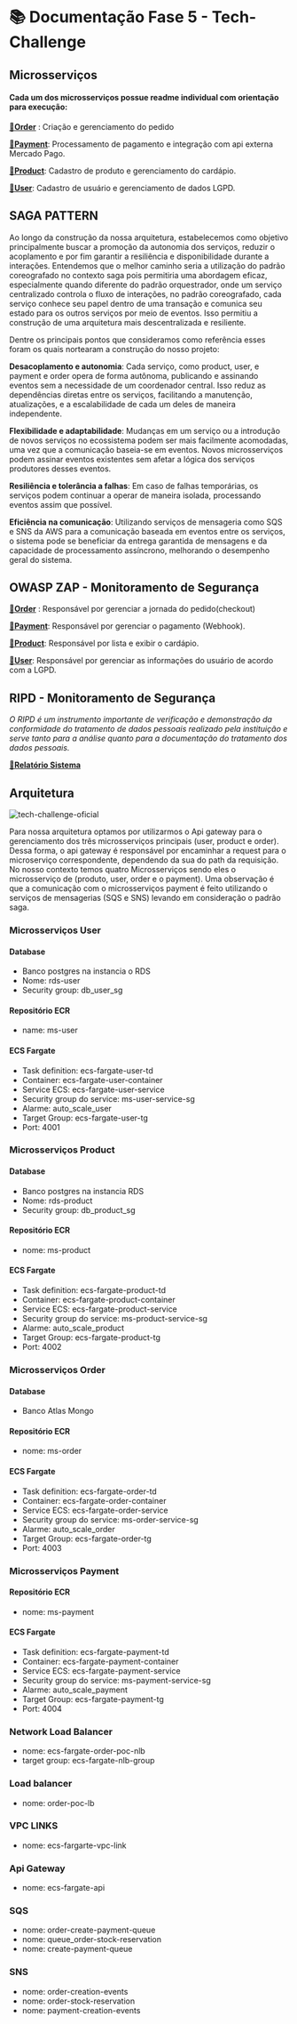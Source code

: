 # 📚 Documentação Fase 5 - Tech-Challenge

## Microsserviços

#### Cada um dos microsserviços possue readme individual com orientação para execução:

[**🔗Order**](https://github.com/FIAP-SOAT2/ms-order) : Criação e gerenciamento do pedido

[**🔗Payment**](https://github.com/FIAP-SOAT2/ms-payment): Processamento de pagamento e integração com api externa Mercado Pago.

[**🔗Product**](https://github.com/FIAP-SOAT2/ms-product): Cadastro de produto e gerenciamento do cardápio.

[**🔗User**](https://link-da-documentação): Cadastro de usuário e gerenciamento de dados LGPD.


## SAGA PATTERN

Ao longo da construção da nossa arquitetura, estabelecemos como objetivo principalmente buscar a promoção da autonomia dos serviços, reduzir o acoplamento e por fim garantir a resiliência e disponibilidade durante a interações. Entendemos que o melhor caminho seria a utilização do padrão coreografado no contexto saga pois permitiria uma abordagem eficaz, especialmente quando diferente do padrão orquestrador, onde um serviço centralizado controla o fluxo de interações, no padrão coreografado, cada serviço conhece seu papel dentro de uma transação e comunica seu estado para os outros serviços por meio de eventos. Isso permitiu a construção de uma arquitetura mais descentralizada e resiliente.

Dentre os principais pontos que consideramos como referência esses foram os quais nortearam a construção do nosso projeto:

**Desacoplamento e autonomia**: Cada serviço, como product, user, e payment e order opera de forma autônoma, publicando e assinando eventos sem a necessidade de um coordenador central. Isso reduz as dependências diretas entre os serviços, facilitando a manutenção, atualizações, e a escalabilidade de cada um deles de maneira independente.

**Flexibilidade e adaptabilidade**: Mudanças em um serviço ou a introdução de novos serviços no ecossistema podem ser mais facilmente acomodadas, uma vez que a comunicação baseia-se em eventos. Novos microsserviços podem assinar eventos existentes sem afetar a lógica dos serviços produtores desses eventos.

**Resiliência e tolerância a falhas**: Em caso de falhas temporárias, os serviços podem continuar a operar de maneira isolada, processando eventos assim que possível.

**Eficiência na comunicação**: Utilizando serviços de mensageria como SQS e SNS da AWS para a comunicação baseada em eventos entre os serviços, o sistema pode se beneficiar da entrega garantida de mensagens e da capacidade de processamento assíncrono, melhorando o desempenho geral do sistema.

## OWASP ZAP - Monitoramento de Segurança

[**🔗Order**](https://drive.google.com/drive/folders/1IzJNK9dAFRUawz07N6SC-hrHx6EdCPAO?usp=drive_link) : Responsável por gerenciar a jornada do pedido(checkout)

[**🔗Payment**](https://drive.google.com/drive/folders/1ilU8gDqGHmhLD10bwdFkOZxfloscgNNw?usp=drive_link): Responsável por gerenciar o pagamento (Webhook).

[**🔗Product**](https://drive.google.com/drive/folders/1Qr13CFLKTArvdCASHeSS_nUdpjLIsmCZ?usp=drive_link): Responsável por lista e exibir o cardápio.

[**🔗User**](https://drive.google.com/drive/folders/14TbQ7O11hZK_uJ1pcxP1C2HWKQi_NegP?usp=drive_link): Responsável por gerenciar as informações do usuário de acordo com a LGPD.

## RIPD - Monitoramento de Segurança

*O RIPD é um instrumento importante de verificação e demonstração da conformidade do tratamento de dados pessoais realizado pela instituição e serve tanto para a análise quanto para a documentação do tratamento dos dados pessoais.*

[**🔗Relatório Sistema**](https://drive.google.com/file/d/17hiQvmfRr14XLQvOGaTX2ky8tQ6J2m3X/view?usp=drive_link)

## Arquitetura 

![tech-challenge-oficial](https://github.com/FIAP-SOAT2/project-doc/assets/42720116/4503c2f9-97cb-42dd-a895-1931ec0e577d)

Para nossa arquitetura optamos por utilizarmos o Api gateway para o gerenciamento dos três microsserviços principais (user, product e order). Dessa forma, o api gateway é responsável por encaminhar a request para o microserviço correspondente, dependendo da sua do path da requisição.
No nosso contexto temos quatro Microsserviços sendo eles o microsserviço de (produto, user, order e o payment). Uma observação é que a comunicação com o microsserviços payment é feito utilizando o serviços de mensagerias (SQS e SNS) levando em consideração o padrão saga.

### Microsserviços User
#### Database
-   Banco postgres na instancia o RDS
-   Nome: rds-user
-   Security group: db_user_sg

#### Repositório ECR
- name: ms-user

#### ECS Fargate
- Task definition: ecs-fargate-user-td
- Container: ecs-fargate-user-container
- Service ECS: ecs-fargate-user-service
- Security group do service: ms-user-service-sg
- Alarme: auto_scale_user
- Target Group: ecs-fargate-user-tg 
- Port: 4001

### Microsserviços Product

#### Database
- Banco postgres na instancia RDS
-   Nome: rds-product
-   Security group: db_product_sg

#### Repositório ECR
- nome: ms-product

#### ECS Fargate
- Task definition: ecs-fargate-product-td
- Container: ecs-fargate-product-container
- Service ECS: ecs-fargate-product-service
- Security group do service: ms-product-service-sg
- Alarme: auto_scale_product
- Target Group: ecs-fargate-product-tg 
- Port: 4002

### Microsserviços Order

#### Database
- Banco Atlas Mongo

#### Repositório ECR
- nome: ms-order

#### ECS Fargate
- Task definition: ecs-fargate-order-td
- Container: ecs-fargate-order-container
- Service ECS: ecs-fargate-order-service
- Security group do service: ms-order-service-sg
- Alarme: auto_scale_order
- Target Group: ecs-fargate-order-tg 
- Port: 4003

### Microsserviços Payment

#### Repositório ECR
- nome: ms-payment

#### ECS Fargate
- Task definition: ecs-fargate-payment-td
- Container: ecs-fargate-payment-container
- Service ECS: ecs-fargate-payment-service
- Security group do service: ms-payment-service-sg
- Alarme: auto_scale_payment
- Target Group: ecs-fargate-payment-tg 
- Port: 4004

### Network Load Balancer
- nome: ecs-fargate-order-poc-nlb
- target group: ecs-fargate-nlb-group

### Load balancer
- nome: order-poc-lb

### VPC LINKS
- nome: ecs-fargarte-vpc-link

### Api Gateway 
- nome: ecs-fargate-api

### SQS
- nome: order-create-payment-queue
- nome: queue_order-stock-reservation
- nome: create-payment-queue

### SNS
- nome: order-creation-events
- nome: order-stock-reservation
- nome: payment-creation-events
